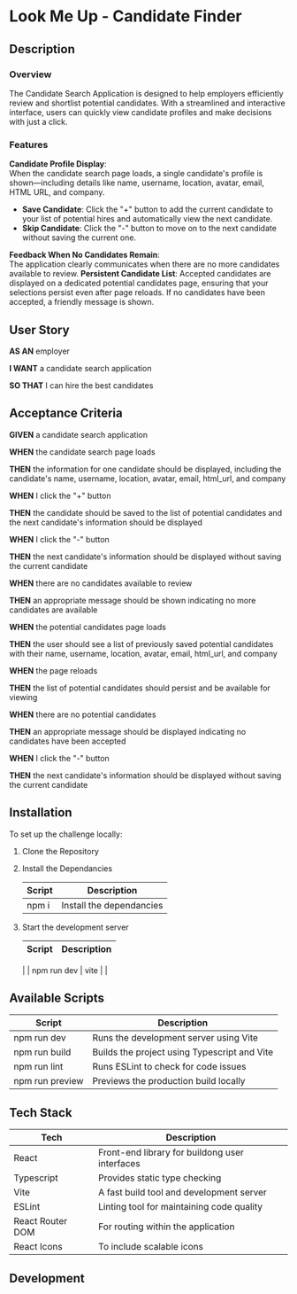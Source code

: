 # **Look Me Up - Candidate Finder**

## **Description**

### **Overview**

The Candidate Search Application is designed to help employers efficiently review and shortlist potential candidates. With a streamlined and interactive interface, users can quickly view candidate profiles and make decisions with just a click.

### **Features**

**Candidate Profile Display**:  
When the candidate search page loads, a single candidate's profile is shown—including details like name, username, location, avatar, email, HTML URL, and company.  

   *  **Save Candidate**: Click the "+" button to add the current candidate to your list of potential hires and automatically view the next candidate.
   * **Skip Candidate**: Click the "-" button to move on to the next candidate without saving the current one.                                                                                  
 
**Feedback When No Candidates Remain**:      
The application clearly communicates when there are no more candidates available to review.
**Persistent Candidate List**:
Accepted candidates are displayed on a dedicated potential candidates page, ensuring that your selections persist even after page reloads. If no candidates have been accepted, a friendly message is shown.

## **User Story**

__AS AN__ employer

__I WANT__ a candidate search application

__SO THAT__ I can hire the best candidates

## **Acceptance Criteria** 
__GIVEN__ a candidate search application 

__WHEN__ the candidate search page loads

__THEN__ the information for one candidate should be displayed, including the candidate's name, username, location, avatar, email, html_url, and company

__WHEN__ I click the "+" button

__THEN__ the candidate should be saved to the list of potential candidates and the next candidate's information should be displayed

__WHEN__ I click the "-" button

__THEN__ the next candidate's information should be displayed without saving the current candidate

__WHEN__ there are no candidates available to review

__THEN__ an appropriate message should be shown indicating no more candidates are available

__WHEN__ the potential candidates page loads

__THEN__ the user should see a list of previously saved potential candidates with their name, username, location, avatar, email, html_url, and company

__WHEN__ the page reloads

__THEN__ the list of potential candidates should persist and be available for viewing

__WHEN__ there are no potential candidates

__THEN__ an appropriate message should be displayed indicating no candidates have been accepted

__WHEN__ I click the "-" button

__THEN__ the next candidate's information should be displayed without saving the current candidate


## **Installation**
To set up the challenge locally:

1. Clone the Repository

2. Install the Dependancies     

    | Script | Description |
    |--------|-------------|   
    | npm i| Install the dependancies |

3. Start the development server

    | Script | Description | 
    |--------|-------------|
      
    |  | npm run dev | vite |  |

## **Available Scripts**

|Script|Description|     
|--------|-------------|
|npm run dev|Runs the development server using Vite|
|npm run build|Builds the project using Typescript and Vite|
|npm run lint|Runs ESLint to check for code issues|
|npm run preview|Previews the production build locally|

## **Tech Stack**

|Tech|Description|
|----|-----------|
|React|Front-end library for buildong user interfaces|
|Typescript|Provides static type checking|
|Vite|A fast build tool and development server|
|ESLint|Linting tool for maintaining code quality|
|React Router DOM|For routing within the application|
|React Icons|To include scalable icons|

## **Development**

